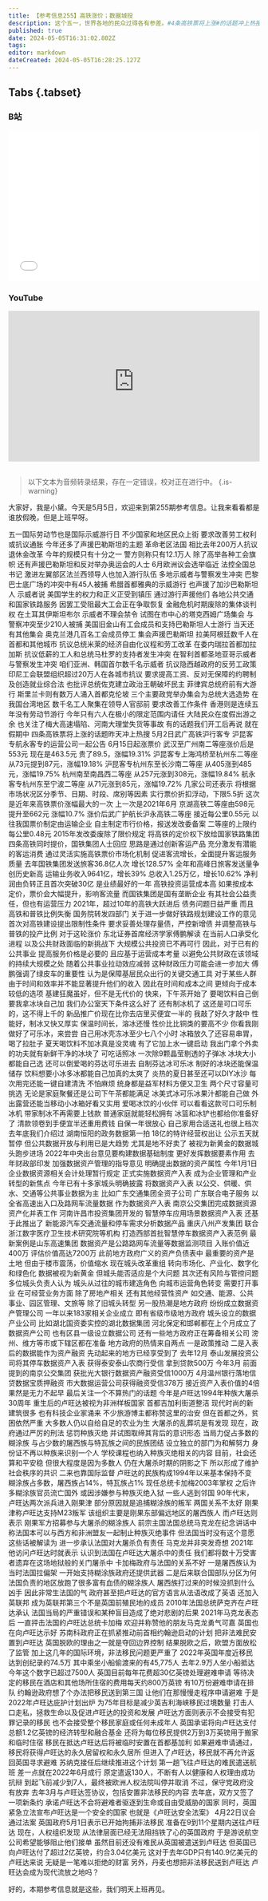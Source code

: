 ```yaml
---
title: 【参考信息255】高铁涨价；数据城投
description: 这个五一，世界各地的民众过得各有参差。#4条高铁票将上涨#的话题冲上热搜，武广高铁、沪杭客专、沪昆客专、杭甬客专的运营公司一起公告涨票。这次涨20%，是高铁涨价最大的一次。去年介绍过湖南衡阳“政务数据第一拍”，公示5天就暂停，但公共数据利用已是大趋势，尤其是地不好卖了，“数据城投”跑步进场，成为地方融资新渠道。卢旺达大屠杀30周年，法承认当年没有及时阻止是有责任的，英国则给卢旺达找了条新财路。
published: true
date: 2024-05-05T16:31:02.802Z
tags: 
editor: markdown
dateCreated: 2024-05-05T16:28:25.127Z
---
```


## Tabs {.tabset}
### B站
<div style="position: relative; padding: 30% 45%;">
<iframe style="position: absolute; width: 100%; height: 100%; left: 0; top: 0;" src="//player.bilibili.com/player.html?&bvid=BV1MJ4m1J7Up&page=1&as_wide=1&high_quality=1&danmaku=1&autoplay=0" scrolling="no" border="0" frameborder="no" framespacing="0" allowfullscreen="true"></iframe>
</div>

### YouTube
<div style="position: relative; padding: 30% 45%;">
<iframe style="position: absolute; top: 0; left: 0; width: 100%; height: 100%;" src="https://www.youtube-nocookie.com/embed/YouTubeVID" title="YouTube video player" frameborder="0" allow="accelerometer; autoplay; clipboard-write; encrypted-media; gyroscope; picture-in-picture" allowfullscreen></iframe>
</div>

## 

> 以下文本为音频转录结果，存在一定错误，校对正在进行中。
{.is-warning}

大家好，我是小黛。今天是5月5日，欢迎来到第255期参考信息。让我来看看都是谁放假晚，但是上班早呀。

五一国际劳动节也是国际示威游行日
不少国家和地区民众上街
要求改善劳工权利或抗议通胀
今年还多了声援巴勒斯坦的主题
革命老区法国
相比去年200万人抗议退休金改革
今年的规模只有十分之一
警方则称只有12.1万人
除了高举各种工会旗帜
还有声援巴勒斯坦和反对举办奥运会的人士
6月欧洲议会选举临近
法控全国总书记
激进左翼部区法兰西领导人也加入游行队伍
多地示威者与警察发生冲突
巴黎巴士底广场的冲突中有45人被捕
希腊首都雅典的示威游行
也声援了加沙巴勒斯坦人
示威者说
美国学生的权力和正义正受到镇压
通过游行声援他们
各地公共交通和国家铁路服务
因罢工受阻最大工会正在争取恢复
金融危机时期废除的集体谈判权
在土耳其伊斯坦布尔
示威者不理会禁令
试图在市中心的塔克西姆广场集会
与警察冲突至少210人被捕
美国旧金山有工会成员和支持巴勒斯坦人士游行
当天还有其他集会
奥克兰港几百名工会成员停工
集会声援巴勒斯坦
拉美阿根廷数千人在首都和其他城市
抗议总统米莱的经济自由化议程和劳工改革
在委内瑞拉首都加拉加斯
抗议低薪的工人和总统马杜罗的支持者发生冲突
在智利首都圣地亚哥示威者与警察发生冲突
咱们亚洲、韩国首尔数千名示威者
抗议隐西越政府的反劳工政策
印尼工会联盟组织超过20万人在各城市抗议
要求提高工资、反对无保障的约聘制及创造就业综合法
也批评总统佐克建立政治王朝破坏民主
菲律宾总统府前有大游行
斯里兰卡则有数万人涌入首都克伦坡
三个主要政党举办集会为总统大选造势
在我国台湾地区
数千名工人聚集在领导人官邸前
要求改善工作条件
香港则是连续五年没有劳动节游行
今年只有六人在极小的限定范围内请任
大陆民众在度假出游之余
也关注了梅大高速塌陷、河南大理堂失货等事故
有的话题我们开工后再说
就在假期中
四条高铁票将上涨的话题昨天冲上热搜
5月2日武广高铁沪行客专
沪昆客专航永客专的运营公司一起公告
6月15日起涨票价
武汉至广州南二等座涨价后是553元
现在是463.5元
贵了89.5，涨幅19.31%
沪昆客专上海鸿桥至杭州东二等座
从73元提到87元，涨幅19.18%
沪昆客专杭州东至长沙南二等座
从405涨到485元，涨幅19.75%
杭州南至南昌西二等座
从257元涨到308元，涨幅19.84%
航永客专杭州东至宁波二等座
从71元涨到85元，涨幅19.72%
几家公司还表示
将根据市场状况区分季节、日期、时段、席别等因素
实行票价折扣浮动，下限5.5折
这次是近年来高铁票价涨幅最大的一次
上一次是2021年6月
京湖高铁二等座由598元提升至662元
涨幅10.7%
涨价后武广护航长沪永高铁二等座
接近每公里0.55元
以往我国票价制定由运输企业
自主制定市行价格，报送发改委备案
二等座的上限约每公里0.48元
2015年发改委废除了限价规定
将高铁的定价权下放给国家铁路集团
四条高铁同时提价，国铁集团人士回应
思路是通过创新客运产品
充分激发有潜能的客运消费
通过灵活实施高铁票价市场化机制
促进客流增长，全面提升客运服务质量
去年国铁集团发送旅客36.8亿人次
增长128.57%
全年和高峰日旅客发送量争创历史新高
运输业务收入9641亿，增长39%
总收入1.25万亿，增长10.62%
净利润由负转正且首次突破30亿
是业绩最好的一年
高铁投资运营成本高
如果按成本定价，票价会大幅提升，影响客流量
而国铁集团是国有垄断企业
有其社会公益责任，但也有运营压力
2021年，超过10年的高铁大跃进后
债务问题日益严重
而且高铁和普铁比例失衡
国务院转发四部门
关于进一步做好铁路规划建设工作的意见
首次对高铁建设提出限制性条件
要求妥善处理存量债，严控新增债
并调整高铁与普铁的投产比例
对于这轮涨价
东北证券首席经济学家傅鹏解读
在当前人口承受化进程
以及公共财政面临的新挑战下
大规模公共投资已不再可行
因此，对于已有的公共事业
提高服务价格是必要的
且应基于运营成本考量
以避免公共财政在该领域的持续大规模之处
随着公共事业拉动效应减弱
这种财政压力可能会进一步加大
傅鹏强调了绿皮车的重要性
认为是保障基层民众出行的关键交通工具
对于某些人群
由于时间和效率并不能显著提升他们的收入
因此在时间和成本之间
更倾向于成本较低的选项
基建狂魔虽好，但不是无代价的
快来，下午茶开始了
要喝饮料自己倒
要我拿冰块自己加
我们办公室天下条件这么好了
还有制冰机了
这还是可口可乐的，这不得上千的
新品推广价现在比你去店里买便宜一半的
我敲了好久才敲中
性能好，制冰又快又厚实
保温时间长，溶冰还慢
性价比比铜类的要高不少
你看我刚做好了可乐冰，来尝尝
自己用冰壳冻冰至少七八个小时
冰箱放久了还容易串胃，喝了拉肚子
夏天喝饮料不加冰真是没灵魂
有了它加上水一键启动
我出门拿个外卖的功夫就有新鲜干净的冰块了
可吃话照冰
一次除9颗晶莹剔透的子弹冰
冰块大小都能自己选
还可以倒爱喝的芬达可乐进去
自制芬达冰可乐冰
制好的冰块还能保温储存
饮料想要小冰多冰都能自己加真的太爽了
炎热的夏日甚至还可以DIY冰沙
每次用完还能一键自建清洗
不怕麻烦
统身都是益军材料方便又卫生
两个尺寸容量可挑选
无论是家庭聚餐还是公司下午茶都能满足
冰美式冰可乐冰果汁都能自己做
外出露营还能当移动小冰箱好看又实用
爱喝冰饮的小伙伴
可以看看这款可口可乐制冰机
带家制冰不再需要上钱款
普通家庭就能轻松拥有
冰篮和冰铲也都给你准备好了
清款领卷到手便宜半还重用费钱
自保一年很放心
自己家用合适送礼也很上档次
去年底我们介绍过
湖南恒阳的政务数据第一拍
18亿的特许经营权出让
公示五天就暂停
但公共数据开放与利用已是大趋势
尤其是地不好卖了
被视为新黄金的数据城头跑步进场
2022年中央出台意见要构建数据基础制度
更好发挥数据要素作用
去年财政部印发
加强数据资产管理的指导意见
明确提出数据的资产属性
今年1月1日
企业数据资源相关会计处理暂行规定
正式实施数据资产入表
成为企业管理和产业转型的新焦点
今年已有十多家城头明确披露
将数据资产入表
以公交、供暖、供水、交通等公共事业数据为主
比如广东交通集团全资子公司
广东联合电子服务
以全省高速出入口及路网车流量数据
作为数据资产入表
南京公交集团完成数据资源资产化并表工作
河南许昌市投资集团开发的
智慧停车应用场景数据资产入表
还基于此推出了
新能源汽车交通流量和停车需求分析数据产品
重庆八州产发集团
联合浙江数字医疗卫生技术研究院等机构
打造西部首批智慧停车数据资产入表范例
最新案例是山东高速集团
数据资产是公路路网车流量等数据监测项目
入账价值近400万
评估价值高达7200万
此前地方政府广义的资产负债表中
最重要的资产是土地
但由于楼市震荡，价值缩水
现在城头改革重组
转向市场化、产业化、数字化和绿色化
数据被视为新黄金
但城头能否适应是个大问题
其次还有风险与管控问题
多位城头负责人认为
城头从过往的城市建造角色
向城市运营角色转变
需要打开事业
在可经营业务方面
除了房地产相关
还有其他经营性资产
如交通、能源、公共事业、园区管理、文旅等
除了旧城头转型
另一股热潮是地方政府
纷纷成立数据资产管理公司
一年以来183家相关企业成立
即有省级市级地方政府
城头设立的数据产业公司
比如湖北国资委实控的湖北数据集团
河北保定和邯郸都在上个月成立了数据资产公司
也有区县一级设立数据公司
还有一些地方政府正在筹备相关公司
滂州、维方等市或下辖区都在准备
地方政府的热情来自两点
一是政策推动
二是入表后的数据能作为资产融资
先动起来的地方已经享受到了
去年12月
泰山发展投资公司将其停车数据资产入表
获得泰安泰山农商行受信
拿到贷款500万
今年3月
前面提到的南京公交集团
获批光大银行数据资产融资受信1000万
4月温州银行落地信贷数据宝质押融资
市大数据运营公司获得融资受信378万
接近资产入表价值的4倍
果然是无力不起早
最后关注一个不算热门的话题
今年是卢旺达1994年种族大屠杀30周年
重生后的卢旺达被视为非洲样板国家
首都吉加利街道整洁
现代时尚的新建筑很多
也有科技企业家涌来
不少旅游博主都称赞这里的治安
但在首都之外，贫困依然严重
大多数人仍以自给自足的农业为生
大屠杀的乱葬坑是有发现
现在，政府通过严厉的刑法
惩罚种族灭绝
并试图取缔其背后的意识形态
当局力促占多数的糊涂族
与占少数的屠西族与特瓦族之间的民族团结
设立独立的部门为和解努力
身份证不再以种族来识别一个人
学校课程也纳入种族灭绝相关的内容
目前，社会还算和平安稳
但很大程度是因为多数人
仍在大屠杀时期的阴影之下
所以形成了维护社会秩序的共识
二来也靠国际监督
卢旺达的民族构成1994年以来基本保持不变
糊涂族占多数，屠西族占14%，特瓦族占1%
现任总统卡加梅2003年掌权
之后许多糊涂族官员流亡国外
或因涉嫌参与种族灭绝入狱
一些人逃到邻国
90年代末，卢旺达两次派兵进入刚果津
部分原因就是追捕糊涂族的叛军
两国关系不太好
刚果津称卢旺达支持M23叛军
该组织主要是刚果东部偏远地区的屠西族人
而卢旺达则表示
刚果军方招募参与大屠杀的糊涂族人
前宗主国法国总统马克龙在纪念讲话中
称法国本可以与西方和非洲盟友一起制止种族灭绝事件
但法国当时没有这个意愿
这些话被解读为
进一步承认法国对大屠杀负有责任
马克龙并非突发奇想
2021年他访问卢旺达时就表示
认识到法国在卢旺达大屠杀中的责任
我们都将数十万受害者遗弃在这场地狱般的关门屠杀中
卡加梅政府与法国的关系不好
一是屠西族认为当时法国拉偏架
一开始支持糊涂族政府还提供武器
二是后来联合国部队分区为何
法国负责的地区放跑了很多富有血债的糊涂族人
屠西族打过来的时候没抓到什么凶手
因此非常生法国的气
政府甚至把卢旺达的官方语言从法语改成了英语
还加入英联邦
成为英联邦第三个不是英国前殖民地的成员
2010年法国总统萨克齐在卢旺达承认
法国当局的严重错误和某种盲目造成了绝对悲剧的后果
2021年马克龙表态后
一直抨击法国的卢旺达总统卡加梅
欢迎并称赞他的朋友马克龙勇气可嘉
英国也在向卢旺达示好
苏南科政府正在抓紧推动前首相约翰逊启动的计划
把非法难民安置到卢旺达
英国脱欧的理由之一就是夺回边界控制
结果脱欧之后，欧盟方面放松了监管
加上这几年的国际环境，非法移民问题更严重了
2022年英国年度近移民达到创纪录的74.5万
其中乘坐小船偷渡来的有45,775人
去年2.9万人坐小船抵达
今年这个数字已超过7500人
英国目前每年花费超30亿英镑处理避难申请
等待决定的移民在酒店和其他场所住宿的费用每天约800万英镑
有10万份避难申请在排队
约翰逊政府想了个办法把移民送到第三国
让他们在那慢慢走程序申请避难
于是2022年卢旺达庇护计划出炉
为75年目标是减少英吉利海峡移民过境数量
打击人口走私，拯救生命以及促进卢旺达的投资和发展
卢旺达方面则表示不会接受有犯罪记录的移民
也不会接受整个移民家庭或任何未成年人
英国承诺将向卢旺达支付总额1.2亿英镑的经济转型和融合基金
还将为每位移民提供2万到3万英镑用于搬家和临时住宿
移民在抵达卢旺达后将被临时安置在首都基加利
如果避难申请通过，移民将获得卢旺达的永久居留权和永久居所
但进入了卢旺达，移民就不再允许返回英国寻求避难
苏纳克接任后继续推进这个计划
第一趟飞往卢旺达的难民遣送航班
差一点就在2022年6月成行
原定遣返130人，不断有人以健康和人权理由成功抗辩
到起飞前减少到7人，最终被欧洲人权法院叫停并取消
不过，保守党政府没有放弃
去年3月与卢旺达签协议，包括安置非法移民的内容
去年底，双方又签了一项新条约
承诺卢旺达不会将避难者驱逐到生命或自由受威胁的国家
同时，英国紧急立法宣布卢旺达是一个安全的国家
也就是《卢旺达安全法案》
4月22日议会通过法案
英国政府5月1日表示已开始拘捕非法移民
准备在9到11个星期内送往卢旺达
现在，人权组织发现
从法律层面已经无法阻挡铁了心的英国政府
于是游说航空公司希望能够阻止他们接单
虽然目前还没有难民从英国被遣送到卢旺达
但英国已向卢旺达付了超过2亿英镑，约合3.04亿美元
这对于去年GDP只有140.9亿美元的卢旺达来说
无疑是一笔难以拒绝的财富
另外，丹麦也想把非法移民送到卢旺达
卢旺达会成为现代流放之地吗？

好的，本期参考信息就是这些，我们明天上班再见。

